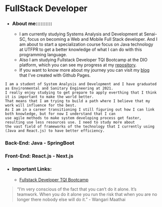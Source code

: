 # FullStack Developer
   - ### About me::::::::::
     - I am currently studying Systems Analysis and Development at Senai-SC, focus on becoming a Web and Mobile Full Stack developer. And I am about to start a specialization course focus on Java technology at UTFPR to get a better knowledge of what I can do with this programming language.  
     - Also I am studying Fullstack Developer TQI Bootcamp at the DIO platform, which you can see my progress at my [repository](#repository).  
     - If you want to know more about my journey you can visit my [blog](https://moura196.github.io/Moura196/) that I've created with Github Pages.
    
    
    I am a student of System Analysis and Development and I have graduated as Environmental and Sanitary Engineering at 2021.  
    I really enjoy studying to get prepare to apply everthing that I think it is important to make the world better.  
    That means that I am trying to build a path where I believe that my work will influence for the best.  
    As I am in a career transitioning I still figuring out how I can link both knowledge, but for now I understand that I can  
    use agile methods to make system developing process get faster, resulting use less resources use. I need to study more about  
    the vast field of frameworks of the technology that I currently using (Java and React.js) to have better efficiency.
   
### Back-End: Java - SpringBoot  
### Front-End: React.js - Next.js
   - ### Important Links:
     - <a name="repository" href="https://github.com/Moura196/dio-desafio-github/tree/main/1%C2%BA%20Bootcamp%20FQI%20Fullstack%20Developer">Fullstack Developer TQI Bootcamp<a>

> “I’m very conscious of the fact that you can’t do it alone. It’s teamwork. When you do it alone you run the risk that when you are no longer there nobody else will do it.” - Wangari Maathai

<!-- 
Structure of my readme:
   - About me: your work and interests
   - Skills
   - Tools
   - Contributions you're proud of, and context about those contributions
   - Guidance for getting help in communities where you're involved

<details open>

<summary>Tips for collapsed sections</summary>

### You can add a header

You can add text within a collapsed section.

You can add an image or a code block, too.

```ruby
   puts "Hello World"
```

</details> -->
